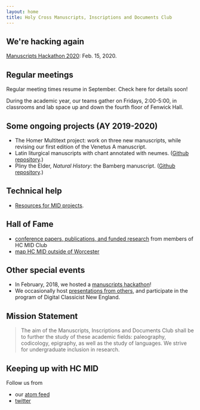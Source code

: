 ```yaml
---
layout: home
title: Holy Cross Manuscripts, Inscriptions and Documents Club
---
```



## We're hacking again

[Manuscripts Hackathon 2020](https://github.io/hcmid/ms-hackathon-2020/):  Feb. 15, 2020.

## Regular meetings

Regular meeting times resume in September.  Check here for details soon!

During the academic year, our teams gather on Fridays, 2:00-5:00, in classrooms and lab space up and down the fourth floor of Fenwick Hall.




## Some ongoing projects (AY 2019-2020)




-   The Homer Multitext project:   work on three new manuscripts, while revising our first edition of the Venetus A manuscript.
-   Latin liturgical manuscripts with chant annotated with neumes.  ([Github repository](https://github.com/HCMID/chant).)
-   Pliny the Elder, *Natural History*: the Bamberg manuscript.  ([Github repository](https://github.com/HCMID/plinius).)


## Technical help

-  [Resources for MID projects](tech).




## Hall of Fame

-   [conference papers,  publications, and funded research](hof) from members of HC MID Club
-   [map HC MID outside of Worcester](where)

## Other special events


- In February, 2018, we hosted a [manuscripts hackathon](https://hcmid.github.io/ms-hackathon-2018/)!
- We occasionally host [presentations from others](hosted), and participate in the program of Digital Classicist New England.


## Mission Statement


>The aim of the Manuscripts, Inscriptions and Documents Club shall be to further the study of these academic fields: paleography, codicology, epigraphy, as well as the study of languages. We strive for undergraduate inclusion in research.


## Keeping up with HC MID

Follow us from

- our [atom feed](atom.xml)
- [twitter](https://twitter.com/hcmid)
